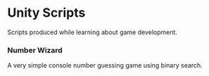 # Unity Scripts

Scripts produced while learning about game development.

### Number Wizard

A very simple console number guessing game using binary search.
